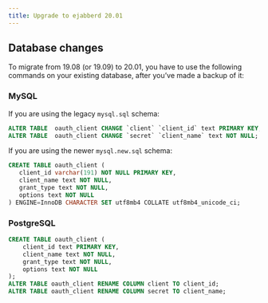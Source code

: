 ```yaml
---
title: Upgrade to ejabberd 20.01
---
```


## Database changes

To migrate from 19.08 (or 19.09) to 20.01, you have to use the following commands on your existing database, after you’ve made a backup of it:

### MySQL

If you are using the legacy `mysql.sql` schema:

```sql
ALTER TABLE  oauth_client CHANGE `client` `client_id` text PRIMARY KEY;
ALTER TABLE  oauth_client CHANGE `secret` `client_name` text NOT NULL;
```

If you are using the newer `mysql.new.sql` schema:

```sql
CREATE TABLE oauth_client (
   client_id varchar(191) NOT NULL PRIMARY KEY,
   client_name text NOT NULL,
   grant_type text NOT NULL,
   options text NOT NULL
) ENGINE=InnoDB CHARACTER SET utf8mb4 COLLATE utf8mb4_unicode_ci;
```

### PostgreSQL

```sql
CREATE TABLE oauth_client (
    client_id text PRIMARY KEY,
    client_name text NOT NULL,
    grant_type text NOT NULL,
    options text NOT NULL
);
ALTER TABLE oauth_client RENAME COLUMN client TO client_id;
ALTER TABLE oauth_client RENAME COLUMN secret TO client_name;
```

